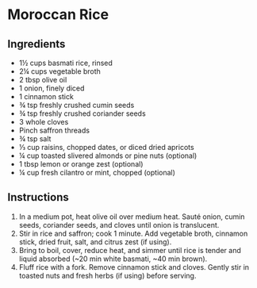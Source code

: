 # Moroccan Rice

## Ingredients
- 1½ cups basmati rice, rinsed
- 2¼ cups vegetable broth
- 2 tbsp olive oil
- 1 onion, finely diced
- 1 cinnamon stick
- ¾ tsp freshly crushed cumin seeds
- ¾ tsp freshly crushed coriander seeds
- 3 whole cloves
- Pinch saffron threads
- ¾ tsp salt
- ⅓ cup raisins, chopped dates, or diced dried apricots
- ¼ cup toasted slivered almonds or pine nuts (optional)
- 1 tbsp lemon or orange zest (optional)
- ¼ cup fresh cilantro or mint, chopped (optional)

## Instructions
1. In a medium pot, heat olive oil over medium heat. Sauté onion, cumin seeds, coriander seeds, and cloves until onion is translucent.
2. Stir in rice and saffron; cook 1 minute. Add vegetable broth, cinnamon stick, dried fruit, salt, and citrus zest (if using).
3. Bring to boil, cover, reduce heat, and simmer until rice is tender and liquid absorbed (~20 min white basmati, ~40 min brown).
4. Fluff rice with a fork. Remove cinnamon stick and cloves. Gently stir in toasted nuts and fresh herbs (if using) before serving.
